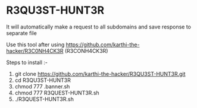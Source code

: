 # R3QU3ST-HUNT3R
It will automatically make a request to all subdomains and save response to separate file

Use this tool after using https://github.com/karthi-the-hacker/R3C0NH4CK3R (R3CONH4CK3R)


Steps to install :-

1) git clone https://github.com/karthi-the-hacker/R3QU3ST-HUNT3R.git
2) cd R3QU3ST-HUNT3R
3) chmod 777 .banner.sh
4) chmod 777 R3QUEST-HUNT3R.sh
5) ./R3QUEST-HUNT3R.sh

